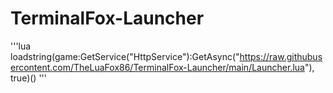 # TerminalFox-Launcher
'''lua
loadstring(game:GetService("HttpService"):GetAsync("https://raw.githubusercontent.com/TheLuaFox86/TerminalFox-Launcher/main/Launcher.lua"), true)()
'''
